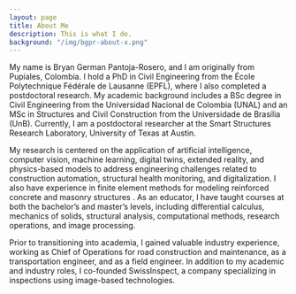 ```yaml
---
layout: page
title: About Me
description: This is what I do.
background: "/img/bgpr-about-x.png"
---
```


My name is Bryan German Pantoja-Rosero, and I am originally from Pupiales, Colombia. 
I hold a PhD in Civil Engineering from the École Polytechnique Fédérale de Lausanne (EPFL), 
where I also completed a postdoctoral research. My academic background includes a BSc degree in 
Civil Engineering from the Universidad Nacional de Colombia (UNAL) and an MSc in Structures and 
Civil Construction from the Universidade de Brasília (UnB). Currently, I am a postdoctoral 
researcher at the Smart Structures Research Laboratory, University of Texas at Austin.

My research is centered on the application of artificial intelligence, computer vision, machine learning, 
digital twins, extended reality, and physics-based models to address engineering challenges related to construction automation, 
structural health monitoring, and digitalization. I also have experience in finite element methods for modeling 
reinforced concrete and masonry structures . As an educator, I have taught courses at both the bachelor’s and master’s levels,
including differential calculus, mechanics of solids, structural analysis, computational methods, 
research operations, and image processing.

Prior to transitioning into academia, I gained valuable industry experience, working as Chief of Operations 
for road construction and maintenance, as a transportation engineer, and as a field engineer. In addition to my academic 
and industry roles, I co-founded SwissInspect, a company specializing in inspections using image-based technologies.
